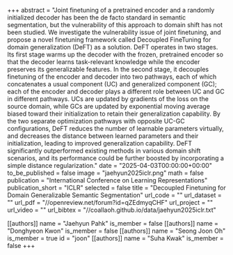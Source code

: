 +++
abstract = "Joint finetuning of a pretrained encoder and a randomly initialized decoder has been the de facto standard in semantic segmentation, but the vulnerability of this approach to domain shift has not been studied. We investigate the vulnerability issue of joint finetuning, and propose a novel finetuning framework called Decoupled FineTuning for domain generalization (DeFT) as a solution. DeFT operates in two stages. Its first stage warms up the decoder with the frozen, pretrained encoder so that the decoder learns task-relevant knowledge while the encoder preserves its generalizable features. In the second stage, it decouples finetuning of the encoder and decoder into two pathways, each of which concatenates a usual component (UC) and generalized component (GC); each of the encoder and decoder plays a different role between UC and GC in different pathways. UCs are updated by gradients of the loss on the source domain, while GCs are updated by exponential moving average biased toward their initialization to retain their generalization capability. By the two separate optimization pathways with opposite UC-GC configurations, DeFT reduces the number of learnable parameters virtually, and decreases the distance between learned parameters and their initialization, leading to improved generalization capability. DeFT significantly outperformed existing methods in various domain shift scenarios, and its performance could be further boosted by incorporating a simple distance regularization."
date = "2025-04-03T00:00:00+00:00"
to_be_published = false
image = "jaehyun2025iclr.png"
math = false
publication = "International Conference on Learning Representations"
publication_short = "ICLR"
selected = false
title = "Decoupled Finetuning for Domain Generalizable Semantic Segmentation"
url_code = ""
url_dataset = ""
url_pdf = "//openreview.net/forum?id=qZEdmyqCHF"
url_project = ""
url_video = ""
url_bibtex = "//coallaoh.github.io/data/jaehyun2025iclr.txt"

[[authors]]
    name = "Jaehyun Pahk"
    is_member = false
[[authors]]
    name = "Donghyeon Kwon"
    is_member = false
[[authors]]
    name = "Seong Joon Oh"
    is_member = true
    id = "joon"
[[authors]]
    name = "Suha Kwak"
    is_member = false
+++
